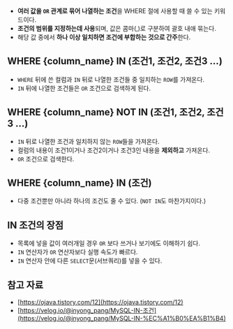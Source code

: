 - **여러 값을 `OR` 관계로 묶어 나열하는 조건**을 WHERE 절에 사용할 때 쓸 수 있는 키워드이다.
- **조건의 범위를 지정하는데 사용**되며, 값은 콤마(,)로 구분하여 괄호 내애 묶는다.
- 해당 값 중에서 **하나 이상 일치하면 조건에 부합하는 것으로 간주**한다.

## WHERE {column_name} IN (조건1, 조건2, 조건3 …)

- `WHERE` 뒤에 쓴 컬럼과 `IN` 뒤로 나열한 조건들 중 일치하는 `ROW`를 가져온다.
- `IN` 뒤에 나열한 조건들은 `OR` 조건으로 검색하게 된다.

## WHERE {column_name} NOT IN (조건1, 조건2, 조건3 …)

- `IN` 뒤로 나열한 조건과 일치하지 않는 `ROW`들을 가져온다.
- 컬럼의 내용이 조건1이거나 조건2이거나 조건3인 내용을 **제외하고** 가져온다.
- `OR` 조건으로 검색한다.

## WHERE {column_name} IN (조건)

- 다중 조건뿐만 아니라 하나의 조건도 줄 수 있다. (`NOT IN`도 마찬가지이다.)

## IN 조건의 장점

- 목록에 넣을 값이 여러개일 경우 `OR` 보다 쓰거나 보기에도 이해하기 쉽다.
- `IN` 연산자가 `OR` 연산자보다 실행 속도가 빠르다.
- `IN` 연산자 안에 다른 `SELECT`문(서브쿼리)를 넣을 수 있다.

## 참고 자료

- [https://ojava.tistory.com/12](https://ojava.tistory.com/12)
- [https://velog.io/@inyong_pang/MySQL-IN-조건](https://velog.io/@inyong_pang/MySQL-IN-%EC%A1%B0%EA%B1%B4)